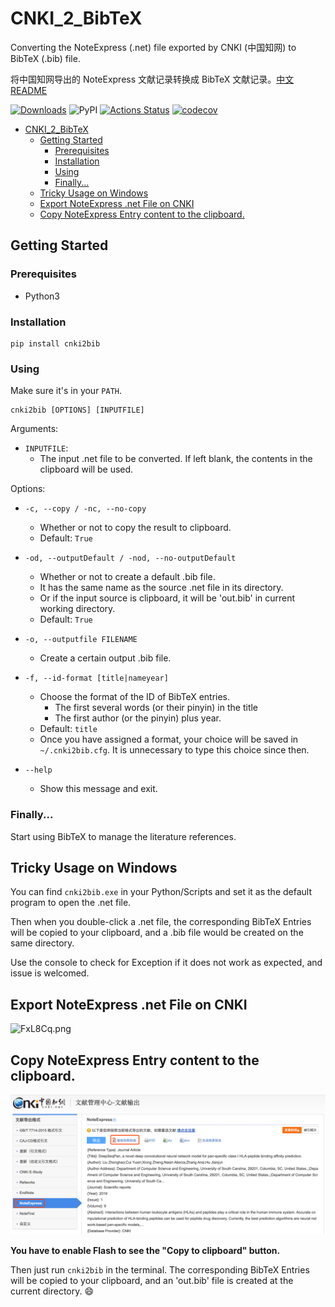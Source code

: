 # CNKI_2_BibTeX

Converting the NoteExpress (.net) file exported by CNKI (中国知网) to BibTeX (.bib) file.

将中国知网导出的 NoteExpress 文献记录转换成 BibTeX 文献记录。[中文 README](README-CN.md)

[![Downloads](https://pepy.tech/badge/cnki2bib)](https://pepy.tech/project/cnki2bib)
![PyPI](https://img.shields.io/pypi/v/cnki2bib)
[![Actions Status](https://github.com/Vopaaz/CNKI_2_BibTeX/workflows/CI/badge.svg)](https://github.com/Vopaaz/CNKI_2_BibTeX/actions)
[![codecov](https://codecov.io/gh/Vopaaz/CNKI_2_BibTeX/branch/master/graph/badge.svg)](https://codecov.io/gh/Vopaaz/CNKI_2_BibTeX)

<!-- @import "[TOC]" {cmd="toc" depthFrom=1 depthTo=6 orderedList=false} -->

<!-- code_chunk_output -->

- [CNKI_2_BibTeX](#cnki2bibtex)
  - [Getting Started](#getting-started)
    - [Prerequisites](#prerequisites)
    - [Installation](#installation)
    - [Using](#using)
    - [Finally...](#finally)
  - [Tricky Usage on Windows](#tricky-usage-on-windows)
  - [Export NoteExpress .net File on CNKI](#export-noteexpress-net-file-on-cnki)
  - [Copy NoteExpress Entry content to the clipboard.](#copy-noteexpress-entry-content-to-the-clipboard)

<!-- /code_chunk_output -->


## Getting Started

### Prerequisites

- Python3

### Installation

```
pip install cnki2bib
```

### Using

Make sure it's in your `PATH`.

```
cnki2bib [OPTIONS] [INPUTFILE]
```

Arguments:

- `INPUTFILE`:
  - The input .net file to be converted. If left blank, the contents in the clipboard will be used.

Options:

-  `-c, --copy / -nc, --no-copy`
    - Whether or not to copy the result to clipboard.
    - Default: `True`

-  `-od, --outputDefault / -nod, --no-outputDefault`
    - Whether or not to create a default .bib file.
    - It has the same name as the source .net file in its directory.
    - Or if the input source is clipboard, it will be 'out.bib' in current working directory.
    - Default: `True`

-  `-o, --outputfile FILENAME`
    - Create a certain output .bib file.

-  `-f, --id-format [title|nameyear]`
    - Choose the format of the ID of BibTeX entries.
      - The first several words (or their pinyin) in the title
      - The first author (or the pinyin) plus year.
    - Default: `title`
    - Once you have assigned a format, your choice will be saved in `~/.cnki2bib.cfg`. It is unnecessary to type this choice since then.

-  `--help`
    - Show this message and exit.


### Finally...

Start using BibTeX to manage the literature references.

## Tricky Usage on Windows

You can find `cnki2bib.exe` in your Python/Scripts and set it as the default program to open the .net file.

Then when you double-click a .net file, the corresponding BibTeX Entries will be copied to your clipboard, and a .bib file would be created on the same directory.

Use the console to check for Exception if it does not work as expected, and issue is welcomed.


## Export NoteExpress .net File on CNKI

![FxL8Cq.png](https://s2.ax1x.com/2019/01/14/FxL8Cq.png)

## Copy NoteExpress Entry content to the clipboard.

![FxL8Cq.png](https://github.com/SNBQT/share-images/blob/master/cnki2bib.png?raw=true)

**You have to enable Flash to see the "Copy to clipboard" button.**

Then just run `cnki2bib` in the terminal. The corresponding BibTeX Entries will be copied to your clipboard, and an 'out.bib' file is created at the current directory. :smile:
